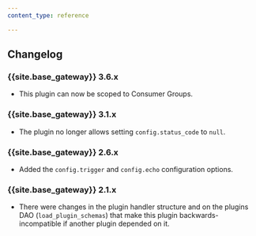 ```yaml
---
content_type: reference

---
```


## Changelog

### {{site.base_gateway}} 3.6.x
* This plugin can now be scoped to Consumer Groups.

### {{site.base_gateway}} 3.1.x

* The plugin no longer allows setting `config.status_code` to `null`.

### {{site.base_gateway}} 2.6.x
* Added the `config.trigger` and `config.echo` configuration options.

### {{site.base_gateway}} 2.1.x
* There were changes in the plugin handler structure and on the plugins DAO (`load_plugin_schemas`) that make this plugin
backwards-incompatible if another plugin depended on it.
